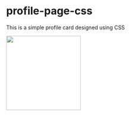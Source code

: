 # profile-page-css
This is a simple profile card designed using CSS

<img src="https://user-images.githubusercontent.com/43927153/195020992-bdc7ec0d-b250-41e5-a522-97149ddcb7fe.png" width="200"/>
